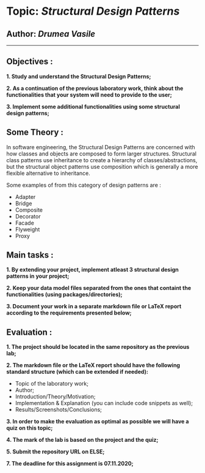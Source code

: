 # Topic: *Structural Design Patterns*
## Author: *Drumea Vasile*
------
## Objectives :
__1. Study and understand the Structural Design Patterns;__

__2. As a continuation of the previous laboratory work, think about the functionalities that your system will need to provide to the user;__

__3. Implement some additional functionalities using some structural design patterns;__

## Some Theory :
In software engineering, the Structural Design Patterns are concerned with how classes and objects are composed to form larger structures. Structural class patterns use inheritance to create a hierarchy of classes/abstractions, but the structural object patterns use composition which is generally a more flexible alternative to inheritance.

Some examples of from this category of design patterns are :

   * Adapter
   * Bridge
   * Composite
   * Decorator
   * Facade
   * Flyweight
   * Proxy
   
## Main tasks :
__1. By extending your project, implement atleast 3 structural design patterns in your project;__

__2. Keep your data model files separated from the ones that containt the functionalities (using packages/directories);__

__3. Document your work in a separate markdown file or LaTeX report according to the requirements presented below;__

## Evaluation :
__1. The project should be located in the same repository as the previous lab;__

__2. The markdown file or the LaTeX report should have the following standard structure (which can be extended if needed):__

  * Topic of the laboratory work;
  * Author;
  * Introduction/Theory/Motivation;
  * Implementation & Explanation (you can include code snippets as well);
  * Results/Screenshots/Conclusions;

__3. In order to make the evaluation as optimal as possible we will have a quiz on this topic;__

__4. The mark of the lab is based on the project and the quiz;__

__5. Submit the repository URL on ELSE;__

__7. The deadline for this assignment is 07.11.2020;__
